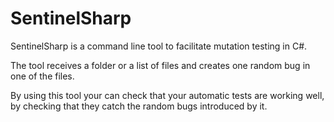 # SentinelSharp

SentinelSharp is a command line tool to facilitate mutation testing in C#.

The tool receives a folder or a list of files and creates one random bug in one of the files.

By using this tool your can check that your automatic tests are working well, by checking that they catch the random bugs introduced by it.


